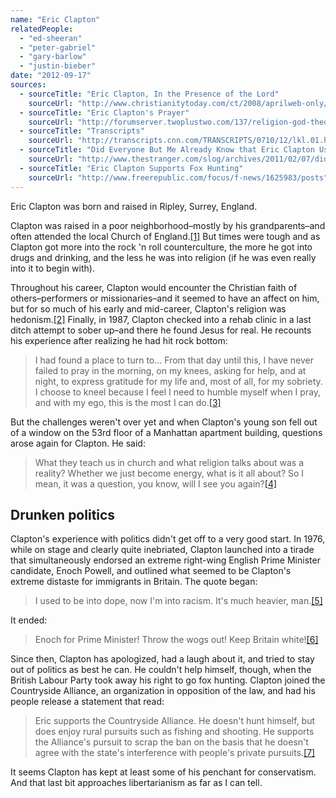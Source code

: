```yaml
---
name: "Eric Clapton"
relatedPeople:
  - "ed-sheeran"
  - "peter-gabriel"
  - "gary-barlow"
  - "justin-bieber"
date: "2012-09-17"
sources:
  - sourceTitle: "Eric Clapton, In the Presence of the Lord"
    sourceUrl: "http://www.christianitytoday.com/ct/2008/aprilweb-only/115-32.0.html"
  - sourceTitle: "Eric Clapton's Prayer"
    sourceUrl: "http://forumserver.twoplustwo.com/137/religion-god-theology/eric-claptons-prayer-598514/"
  - sourceTitle: "Transcripts"
    sourceUrl: "http://transcripts.cnn.com/TRANSCRIPTS/0710/12/lkl.01.html"
  - sourceTitle: "Did Everyone But Me Already Know that Eric Clapton Used to Be into Dope But Now He's into Racism?"
    sourceUrl: "http://www.thestranger.com/slog/archives/2011/02/07/did-everyone-but-me-already-know-that-eric-clapton-used-to-be-into-dope-but-now-hes-into-racism&view=comments"
  - sourceTitle: "Eric Clapton Supports Fox Hunting"
    sourceUrl: "http://www.freerepublic.com/focus/f-news/1625983/posts"
---
```


Eric Clapton was born and raised in Ripley, Surrey, England.

Clapton was raised in a poor neighborhood–mostly by his grandparents–and often attended the local Church of England.<a class="source-citation" href="#http://www.christianitytoday.com/ct/2008/aprilweb-only/115-32.0.html" title="Eric Clapton, In the Presence of the Lord">[1]</a> But times were tough and as Clapton got more into the rock 'n roll counterculture, the more he got into drugs and drinking, and the less he was into religion (if he was even really into it to begin with).

Throughout his career, Clapton would encounter the Christian faith of others–performers or missionaries–and it seemed to have an affect on him, but for so much of his early and mid-career, Clapton's religion was hedonism.<a class="source-citation" href="#http://www.christianitytoday.com/ct/2008/aprilweb-only/115-32.0.html" title="Eric Clapton, In the Presence of the Lord">[2]</a> Finally, in 1987, Clapton checked into a rehab clinic in a last ditch attempt to sober up–and there he found Jesus for real. He recounts his experience after realizing he had hit rock bottom:

>I had found a place to turn to… From that day until this, I have never failed to pray in the morning, on my knees, asking for help, and at night, to express gratitude for my life and, most of all, for my sobriety. I choose to kneel because I feel I need to humble myself when I pray, and with my ego, this is the most I can do.<a class="source-citation" href="#http://forumserver.twoplustwo.com/137/religion-god-theology/eric-claptons-prayer-598514/" title="Eric Clapton&apos;s Prayer">[3]</a>

But the challenges weren't over yet and when Clapton's young son fell out of a window on the 53rd floor of a Manhattan apartment building, questions arose again for Clapton. He said:

>What they teach us in church and what religion talks about was a reality? Whether we just become energy, what is it all about? So I mean, it was a question, you know, will I see you again?<a class="source-citation" href="#http://transcripts.cnn.com/TRANSCRIPTS/0710/12/lkl.01.html" title="Transcripts">[4]</a>

## 

## Drunken politics

Clapton's experience with politics didn't get off to a very good start. In 1976, while on stage and clearly quite inebriated, Clapton launched into a tirade that simultaneously endorsed an extreme right-wing English Prime Minister candidate, Enoch Powell, and outlined what seemed to be Clapton's extreme distaste for immigrants in Britain. The quote began:

>I used to be into dope, now I'm into racism. It's much heavier, man.<a class="source-citation" href="#http://www.thestranger.com/slog/archives/2011/02/07/did-everyone-but-me-already-know-that-eric-clapton-used-to-be-into-dope-but-now-hes-into-racism&view=comments" title="Did Everyone But Me Already Know that Eric Clapton Used to Be into Dope But Now He&apos;s into Racism?">[5]</a>

It ended:

>Enoch for Prime Minister! Throw the wogs out! Keep Britain white!<a class="source-citation" href="#http://www.thestranger.com/slog/archives/2011/02/07/did-everyone-but-me-already-know-that-eric-clapton-used-to-be-into-dope-but-now-hes-into-racism&view=comments" title="Did Everyone But Me Already Know that Eric Clapton Used to Be into Dope But Now He&apos;s into Racism?">[6]</a>

Since then, Clapton has apologized, had a laugh about it, and tried to stay out of politics as best he can. He couldn't help himself, though, when the British Labour Party took away his right to go fox hunting. Clapton joined the Countryside Alliance, an organization in opposition of the law, and had his people release a statement that read:

>Eric supports the Countryside Alliance. He doesn't hunt himself, but does enjoy rural pursuits such as fishing and shooting. He supports the Alliance's pursuit to scrap the ban on the basis that he doesn't agree with the state's interference with people's private pursuits.<a class="source-citation" href="#http://www.freerepublic.com/focus/f-news/1625983/posts" title="Eric Clapton Supports Fox Hunting">[7]</a>

It seems Clapton has kept at least some of his penchant for conservatism. And that last bit approaches libertarianism as far as I can tell.